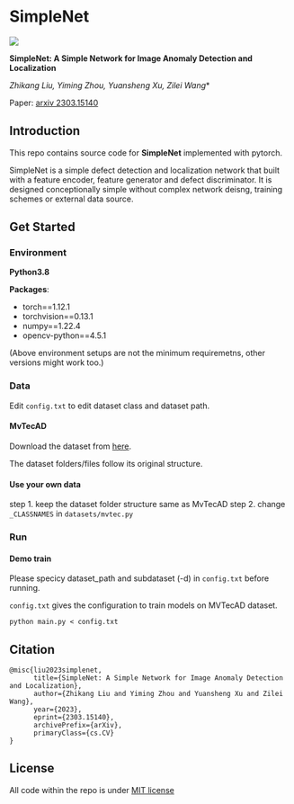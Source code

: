# SimpleNet


![](imgs/cover.png)

**SimpleNet: A Simple Network for Image Anomaly Detection and Localization**

*Zhikang Liu, Yiming Zhou, Yuansheng Xu, Zilei Wang**

Paper: [arxiv 2303.15140](https://arxiv.org/pdf/2303.15140.pdf)

##  Introduction

This repo contains source code for **SimpleNet** implemented with pytorch.

SimpleNet is a simple defect detection and localization network that built with a feature encoder, feature generator and defect discriminator. It is designed conceptionally simple without complex network deisng, training schemes or external data source.

## Get Started 

### Environment 

**Python3.8**

**Packages**:
- torch==1.12.1
- torchvision==0.13.1
- numpy==1.22.4
- opencv-python==4.5.1

(Above environment setups are not the minimum requiremetns, other versions might work too.)


### Data

Edit `config.txt` to edit dataset class and dataset path.

#### MvTecAD

Download the dataset from [here](https://www.mvtec.com/company/research/datasets/mvtec-ad/).

The dataset folders/files follow its original structure.

#### Use your own data

step 1. keep the dataset folder structure same as MvTecAD
step 2. change `_CLASSNAMES` in `datasets/mvtec.py`

### Run

#### Demo train

Please specicy dataset_path and subdataset (-d) in `config.txt` before running.

`config.txt` gives the configuration to train models on MVTecAD dataset.
```
python main.py < config.txt
```

## Citation
```
@misc{liu2023simplenet,
      title={SimpleNet: A Simple Network for Image Anomaly Detection and Localization}, 
      author={Zhikang Liu and Yiming Zhou and Yuansheng Xu and Zilei Wang},
      year={2023},
      eprint={2303.15140},
      archivePrefix={arXiv},
      primaryClass={cs.CV}
}
```

## License

All code within the repo is under [MIT license](https://mit-license.org/)
